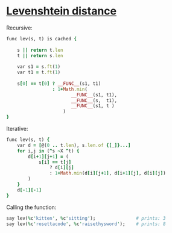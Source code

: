 [1]: http://rosettacode.org/wiki/Levenshtein_distance

# [Levenshtein distance][1]

Recursive:

```ruby
func lev(s, t) is cached {
 
    s || return t.len
    t || return s.len
 
    var s1 = s.ft(1)
    var t1 = t.ft(1)
 
    s[0] == t[0] ? __FUNC__(s1, t1)
                 : 1+Math.min(
                        __FUNC__(s1, t1),
                        __FUNC__(s,  t1),
                        __FUNC__(s1, t )
                     )
}
```

Iterative:

```ruby
func lev(s, t) {
    var d = [@(0 .. t.len), s.len.of {[_]}...]
    for i,j in (^s ~X ^t) {
        d[i+1][j+1] = (
            s[i] == t[j]
                ? d[i][j]
                : 1+Math.min(d[i][j+1], d[i+1][j], d[i][j])
        )
    }
    d[-1][-1]
}
```


Calling the function:

```ruby
say lev(%c'kitten', %c'sitting');               # prints: 3
say lev(%c'rosettacode', %c'raisethysword');    # prints: 8
```
